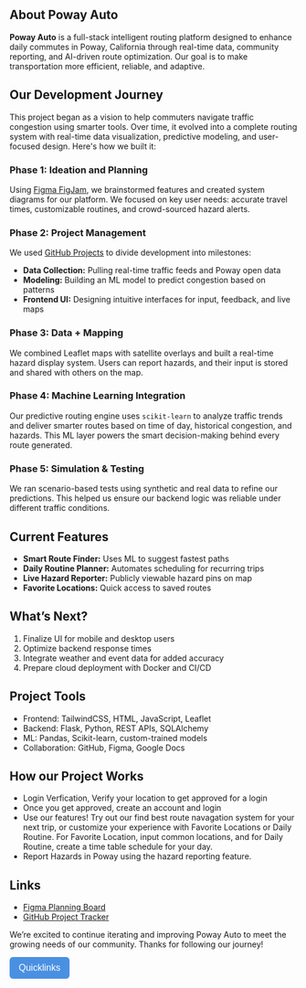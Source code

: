 
<section class="max-w-5xl mx-auto px-6 py-12 prose prose-lg dark:prose-invert">
  <h1>About Poway Auto</h1>

  <p>
    <strong>Poway Auto</strong> is a full-stack intelligent routing platform designed to enhance daily commutes
    in Poway, California through real-time data, community reporting, and AI-driven route optimization.
    Our goal is to make transportation more efficient, reliable, and adaptive.
  </p>

  <h2>Our Development Journey</h2>

  <p>
    This project began as a vision to help commuters navigate traffic congestion using smarter tools.
    Over time, it evolved into a complete routing system with real-time data visualization, predictive modeling,
    and user-focused design. Here's how we built it:
  </p>

  <h3>Phase 1: Ideation and Planning</h3>
  <p>
    Using <a href="https://www.figma.com/board/xwfhCP2XCuN0rcTtno0s83/Welcome-to-FigJam?node-id=0-1" target="_blank">Figma FigJam</a>,
    we brainstormed features and created system diagrams for our platform. We focused on key user needs:
    accurate travel times, customizable routines, and crowd-sourced hazard alerts.
  </p>

  <h3>Phase 2: Project Management</h3>
  <p>
    We used <a href="https://github.com/users/Ahaanv19/projects/1" target="_blank">GitHub Projects</a>
    to divide development into milestones:
  </p>
  <ul>
    <li><strong>Data Collection:</strong> Pulling real-time traffic feeds and Poway open data</li>
    <li><strong>Modeling:</strong> Building an ML model to predict congestion based on patterns</li>
    <li><strong>Frontend UI:</strong> Designing intuitive interfaces for input, feedback, and live maps</li>
  </ul>

  <h3>Phase 3: Data + Mapping</h3>
  <p>
    We combined Leaflet maps with satellite overlays and built a real-time hazard display system.
    Users can report hazards, and their input is stored and shared with others on the map.
  </p>

  <h3>Phase 4: Machine Learning Integration</h3>
  <p>
    Our predictive routing engine uses <code>scikit-learn</code> to analyze traffic trends and deliver
    smarter routes based on time of day, historical congestion, and hazards. This ML layer powers the
    smart decision-making behind every route generated.
  </p>

  <h3>Phase 5: Simulation & Testing</h3>
  <p>
    We ran scenario-based tests using synthetic and real data to refine our predictions.
    This helped us ensure our backend logic was reliable under different traffic conditions.
  </p>

  <h2>Current Features</h2>
  <ul>
    <li><strong>Smart Route Finder:</strong> Uses ML to suggest fastest paths</li>
    <li><strong>Daily Routine Planner:</strong> Automates scheduling for recurring trips</li>
    <li><strong>Live Hazard Reporter:</strong> Publicly viewable hazard pins on map</li>
    <li><strong>Favorite Locations:</strong> Quick access to saved routes</li>
  </ul>

  <h2>What’s Next?</h2>
  <ol>
    <li>Finalize UI for mobile and desktop users</li>
    <li>Optimize backend response times</li>
    <li>Integrate weather and event data for added accuracy</li>
    <li>Prepare cloud deployment with Docker and CI/CD</li>
  </ol>

  <h2>Project Tools</h2>
  <ul>
    <li>Frontend: TailwindCSS, HTML, JavaScript, Leaflet</li>
    <li>Backend: Flask, Python, REST APIs, SQLAlchemy</li>
    <li>ML: Pandas, Scikit-learn, custom-trained models</li>
    <li>Collaboration: GitHub, Figma, Google Docs</li>
  </ul>

  
  <h2> How our Project Works</h2>
  <ul>
    <li>Login Verfication, Verify your location to get approved for a login</li>
    <li>Once you get approved, create an account and login</li>
    <li>Use our features! Try out our find best route navagation system for your next trip, or customize your experience with Favorite Locations or Daily Routine. For Favorite Location, input common locations, and for Daily Routine, create a time table schedule for your day.</li>
    <li>Report Hazards in Poway using the hazard reporting feature.</li>
  </ul>

  <h2>Links</h2>
  <ul>
    <li><a href="https://www.figma.com/board/xwfhCP2XCuN0rcTtno0s83/Welcome-to-FigJam?node-id=0-1" target="_blank">Figma Planning Board</a></li>
    <li><a href="https://github.com/users/Ahaanv19/projects/1" target="_blank">GitHub Project Tracker</a></li>
  </ul>

  <p>
    We’re excited to continue iterating and improving Poway Auto to meet the growing needs of our
    community. Thanks for following our journey!
  </p>
</section>


<style>
  .dropdown {
    position: relative;
    display: inline-block;
  }

  .dropdown-btn {
    background-color: #4A90E2;
    color: white;
    padding: 10px 16px;
    font-size: 16px;
    border: none;
    border-radius: 6px;
    cursor: pointer;
  }

  .dropdown-content {
    display: none;
    position: absolute;
    background-color: #f9f9f9;
    min-width: 260px;
    box-shadow: 0px 8px 16px 0px rgba(0,0,0,0.2);
    z-index: 1;
    border-radius: 6px;
  }

  .dropdown-content a {
    color: black;
    padding: 12px 16px;
    text-decoration: none;
    display: block;
    border-bottom: 1px solid #ddd;
  }

  .dropdown-content a:hover {
    background-color: #f1f1f1;
  }

  .dropdown:hover .dropdown-content {
    display: block;
  }

  .dropdown:hover .dropdown-btn {
    background-color: #357ABD;
  }
</style>

<div class="dropdown">
  <button class="dropdown-btn">Quicklinks</button>
  <div class="dropdown-content">
    <a href="https://github.com/Ahaanv19/Poway_Auto_Frontend/issues/24" target="_blank">Deployment Guide Issue</a>
    <a href="https://github.com/Ahaanv19/Poway_Auto_Frontend/issues/25" target="_blank">Main Page Issue</a>
    <a href="https://github.com/Ahaanv19/Poway_Auto_Frontend/issues/26" target="_blank">Find Best Route Issue</a>
    <a href="https://github.com/Ahaanv19/Poway_Auto_Frontend/issues/26" target="_blank">Favorite Locations Issue</a>
    <a href="https://github.com/Ahaanv19/Poway_Auto_Frontend/issues/28" target="_blank">Daily Routine Issue</a>
    <a href="https://github.com/Ahaanv19/Poway_Auto_Frontend/issues/29" target="_blank">Technical Issue</a>
    <a href="https://github.com/Ahaanv19/Poway_Auto_Backend" target="_blank">GitHub Backend</a>
    <a href="https://github.com/Ahaanv19/Poway_Auto_Frontend" target="_blank">GitHub Frontend</a>
    <a href="https://autonomous.opencodingsociety.com/" target="_blank">Deployed Backend</a>
    <a href="https://github.com/users/Ahaanv19/projects/1/views/1" target="_blank">Kanban Board</a>
    <a href="https://cockpit.stu.nighthawkcodingsociety.com/" target="_blank">Ubuntu Cockpit Deployment</a>
  </div>
</div>



